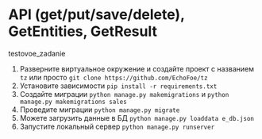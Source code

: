 # API (get/put/save/delete), GetEntities, GetResult
testovoe_zadanie

1. Разверните виртуальное окружение и создайте проект с названием ```tz``` или просто ```git clone https://github.com/EchoFoe/tz```
2. Установите зависимости ```pip install -r requirements.txt```
3. Создайте миграции ```python manage.py makemigrations``` и ```python manage.py makemigrations sales```
4. Проведите миграции ```python manage.py migrate```
5. Можете загрузить данные в БД ```python manage.py loaddata e_db.json```
6. Запустите локальный сервер ```python manage.py runserver```
